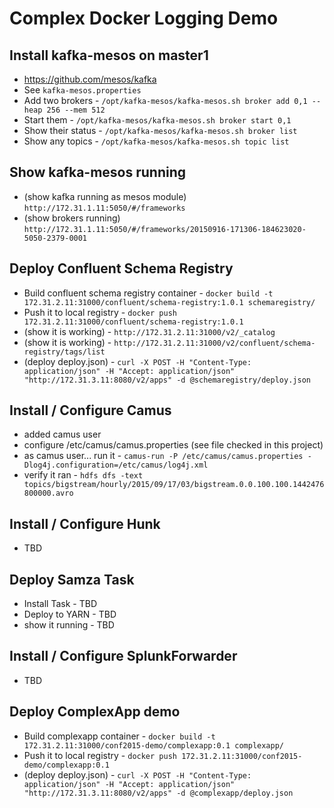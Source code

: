 # Complex Docker Logging Demo

## Install kafka-mesos on master1
* https://github.com/mesos/kafka
* See `kafka-mesos.properties`
* Add two brokers - `/opt/kafka-mesos/kafka-mesos.sh broker add 0,1 --heap 256 --mem 512`
* Start them - `/opt/kafka-mesos/kafka-mesos.sh broker start 0,1`
* Show their status - `/opt/kafka-mesos/kafka-mesos.sh broker list`
* Show any topics - `/opt/kafka-mesos/kafka-mesos.sh topic list`


## Show kafka-mesos running
* (show kafka running as mesos module) `http://172.31.1.11:5050/#/frameworks`
* (show brokers running) `http://172.31.1.11:5050/#/frameworks/20150916-171306-184623020-5050-2379-0001`

## Deploy Confluent Schema Registry

* Build confluent schema registry container - `docker build -t 172.31.2.11:31000/confluent/schema-registry:1.0.1 schemaregistry/`
* Push it to local registry - `docker push 172.31.2.11:31000/confluent/schema-registry:1.0.1`
* (show it is working) - `http://172.31.2.11:31000/v2/_catalog`
* (show it is working) - `http://172.31.2.11:31000/v2/confluent/schema-registry/tags/list`
* (deploy deploy.json) - `curl -X POST -H "Content-Type: application/json" -H "Accept: application/json" "http://172.31.3.11:8080/v2/apps" -d @schemaregistry/deploy.json`

## Install / Configure Camus
* added camus user
* configure /etc/camus/camus.properties (see file checked in this project)
* as camus user... run it - `camus-run -P /etc/camus/camus.properties -Dlog4j.configuration=/etc/camus/log4j.xml`
* verify it ran - `hdfs dfs -text topics/bigstream/hourly/2015/09/17/03/bigstream.0.0.100.100.1442476800000.avro`

## Install / Configure Hunk
* TBD

## Deploy Samza Task
* Install Task - TBD
* Deploy to YARN - TBD
* show it running - TBD

## Install / Configure SplunkForwarder
* TBD

## Deploy ComplexApp demo
* Build complexapp container - `docker build -t 172.31.2.11:31000/conf2015-demo/complexapp:0.1 complexapp/`
* Push it to local registry - `docker push 172.31.2.11:31000/conf2015-demo/complexapp:0.1`
* (deploy deploy.json) - `curl -X POST -H "Content-Type: application/json" -H "Accept: application/json" "http://172.31.3.11:8080/v2/apps" -d @complexapp/deploy.json`

